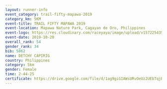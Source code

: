 ```yaml
---
layout: runner-info 
event_category: trail-fifty-mapawa-2019 
category_km: 5KM 
event-title: TRAIL FIFTY MAPAWA 2019  
event-location: Mapawa Nature Park, Cagayan de Oro, Philippines 
event-logo: https://res.cloudinary.com/raceyaya/image/upload/v1572254355/logo/trail-fifty-mapawa_fizjmb.jpg 
event-date: 2019-10-20 
overall_rank: 54
gender_rank: 34
bib: 5062
name: DETCHY CAPIRIG
country: Philippines
category: 5km
gender: Female
time: 2-44-25
certificate: https://drive.google.com/file/d/1ag9giGIAWsURvOeUz2UEbTqjBPG8I6av/view?usp=sharing
---
```

